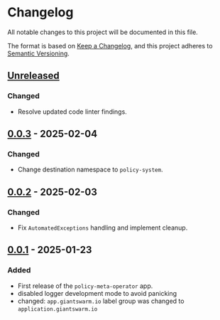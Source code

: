 # Changelog

All notable changes to this project will be documented in this file.

The format is based on [Keep a Changelog](https://keepachangelog.com/en/1.0.0/),
and this project adheres to [Semantic Versioning](https://semver.org/spec/v2.0.0.html).

## [Unreleased]

### Changed

- Resolve updated code linter findings.

## [0.0.3] - 2025-02-04

### Changed

- Change destination namespace to `policy-system`.

## [0.0.2] - 2025-02-03

### Changed

- Fix `AutomatedExceptions` handling and implement cleanup.

## [0.0.1] - 2025-01-23

### Added

- First release of the `policy-meta-operator` app.
- disabled logger development mode to avoid panicking
- changed: `app.giantswarm.io` label group was changed to `application.giantswarm.io`

[Unreleased]: https://github.com/giantswarm/policy-meta-operator/compare/v0.0.3...HEAD
[0.0.3]: https://github.com/giantswarm/policy-meta-operator/compare/v0.0.2...v0.0.3
[0.0.2]: https://github.com/giantswarm/policy-meta-operator/compare/v0.0.1...v0.0.2
[0.0.1]: https://github.com/giantswarm/policy-meta-operator/releases/tag/v0.0.1
